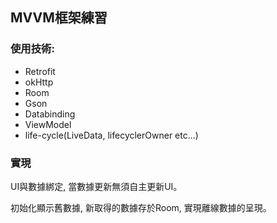 ## MVVM框架練習
### 使用技術:
- Retrofit
- okHttp
- Room
- Gson
- Databinding
- ViewModel
- life-cycle(LiveData, lifecyclerOwner etc...)

### 實現
UI與數據綁定,
當數據更新無須自主更新UI。

初始化顯示舊數據,
新取得的數據存於Room,
實現離線數據的呈現。

